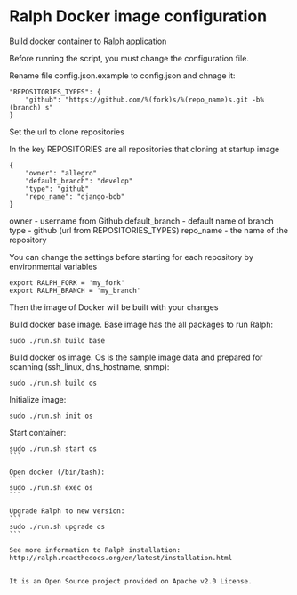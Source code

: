 # Ralph Docker image configuration

Build docker container to Ralph application

Before running the script, you must change the configuration file.

Rename file config.json.example to config.json and chnage it:

```
"REPOSITORIES_TYPES": {
    "github": "https://github.com/%(fork)s/%(repo_name)s.git -b% (branch) s"
}
```
Set the url to clone repositories

In the key REPOSITORIES are all repositories that cloning at startup image
```
{
    "owner": "allegro"
    "default_branch": "develop"
    "type": "github"
    "repo_name": "django-bob"
}
```

owner - username from Github
default_branch - default name of branch
type - github (url from REPOSITORIES_TYPES)
repo_name - the name of the repository

You can change the settings before starting for each repository by environmental variables

```
export RALPH_FORK = 'my_fork'
export RALPH_BRANCH = 'my_branch'
```

Then the image of Docker will be built with your changes



Build docker base image. Base image has the all packages to run Ralph:
```
sudo ./run.sh build base
```

Build docker os image. Os is the sample image data and prepared for scanning (ssh_linux, dns_hostname, snmp):
```
sudo ./run.sh build os
```

Initialize image:
```
sudo ./run.sh init os
```

Start container:
````
sudo ./run.sh start os
```

Open docker (/bin/bash):
```
sudo ./run.sh exec os
```

Upgrade Ralph to new version:
```
sudo ./run.sh upgrade os
```

See more information to Ralph installation: http://ralph.readthedocs.org/en/latest/installation.html 


It is an Open Source project provided on Apache v2.0 License.

